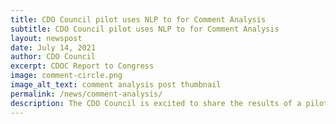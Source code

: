 ```yaml
---
title: CDO Council pilot uses NLP to for Comment Analysis 
subtitle: CDO Council pilot uses NLP to for Comment Analysis 
layout: newspost
date: July 14, 2021
author: CDO Council
excerpt: CDOC Report to Congress
image: comment-circle.png
image_alt_text: comment analysis post thumbnail
permalink: /news/comment-analysis/
description: The CDO Council is excited to share the results of a pilot project that explored using state-of-the-art Natural Language Processing (NLP) techniques to aid and expedite comment analysis in the federal rulemaking process.
---
```

